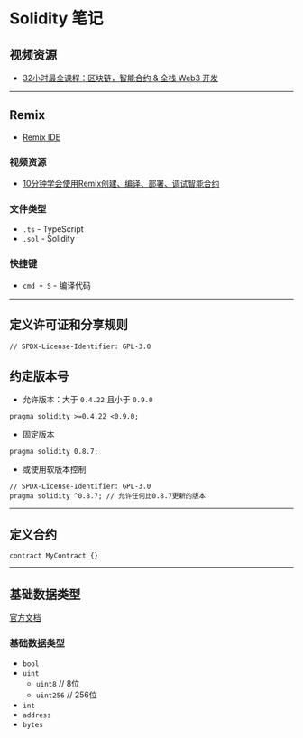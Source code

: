 
# Solidity 笔记

## 视频资源
- [32小时最全课程：区块链，智能合约 & 全栈 Web3 开发](https://www.bilibili.com/video/BV1Ca411n7ta?spm_id_from=333.788.videopod.episodes&vd_source=9e7f96609fdf67741d9bbf68913badca&p=14)

---

## Remix
- [Remix IDE](https://remix.ethereum.org/)

### 视频资源
- [10分钟学会使用Remix创建、编译、部署、调试智能合约](https://www.bilibili.com/video/BV1WT411a7N7/?spm_id_from=333.337.search-card.all.click&vd_source=9e7f96609fdf67741d9bbf68913badca)

### 文件类型
- `.ts` - TypeScript
- `.sol` - Solidity

### 快捷键
- `cmd + S`  - 编译代码

---

## 定义许可证和分享规则
```solidity
// SPDX-License-Identifier: GPL-3.0
```

## 约定版本号
- 允许版本：大于 `0.4.22` 且小于 `0.9.0`
```solidity
pragma solidity >=0.4.22 <0.9.0;
```
- 固定版本
```solidity
pragma solidity 0.8.7;
```
- 或使用软版本控制
```solidity
// SPDX-License-Identifier: GPL-3.0
pragma solidity ^0.8.7; // 允许任何比0.8.7更新的版本
```

---

## 定义合约
```solidity
contract MyContract {}
```

---

## 基础数据类型
[官方文档](https://docs.soliditylang.org/en/v0.8.14/types.html)

### 基础数据类型
- `bool`
- `uint`
  - `uint8`  // 8位
  - `uint256` // 256位
- `int`
- `address`
- `bytes`
